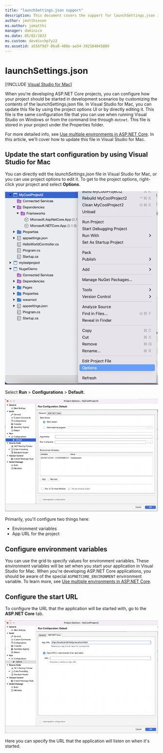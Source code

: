 ```yaml
---
title: "launchSettings.json support"
description: This document covers the support for launchSettings.json in Visual Studio for Mac
author: jmatthiesen
ms.author: jomatthi
manager: dominicn
ms.date: 05/02/2022
ms.custom: devdivchpfy22
ms.assetid: a556f9d7-86a8-408e-aa54-392584845889
---
```

# launchSettings.json

[!INCLUDE [Visual Studio for Mac](~/includes/applies-to-version/vs-mac-only.md)]

When you're developing ASP.NET Core projects, you can configure how your project should be started in development scenarios by customizing the contents of the launchSettings.json file. In Visual Studio for Mac, you can update this file by using the project options UI or by directly editing it. This file is the same configuration file that you can use when running Visual Studio on Windows or from the command line through `dotnet`. This file is stored in your project under the Properties folder.

For more detailed info, see [Use multiple environments in ASP.NET Core](/aspnet/core/fundamentals/environments). In this article, we'll cover how to update this file in Visual Studio for Mac.

## Update the start configuration by using Visual Studio for Mac

You can directly edit the _launchSettings.json_ file in Visual Studio for Mac, or you can use project options to edit it. To get to the project options, right-click your project and select **Options**.

![Project shortcut menu with "Options" selected to update the start configuration by using Visual Studio for Mac.](media/vsmac-ctx-proj-options.png)

Select **Run** > **Configurations** > **Default**.

!["Run," "Configurations," and "Default" in project options to update the start configuration by using Visual Studio for Mac.](media/vsmac-run-config-default.png)

Primarily, you'll configure two things here:

- Environment variables
- App URL for the project

## Configure environment variables

You can use the grid to specify values for environment variables. These environment variables will be set when you start your application in Visual Studio for Mac. When you're developing ASP.NET Core applications, you should be aware of the special `ASPNETCORE_ENVIRONMENT` environment variable. To learn more, see [Use multiple environments in ASP.NET Core](/aspnet/core/fundamentals/environments).

## Configure the start URL

To configure the URL that the application will be started with, go to the **ASP.NET Core** tab.

![Application URL in project options to configure the URL that the application will be started with.](media/vsmac-run-config-default-aspnetcore.png)

Here you can specify the URL that the application will listen on when it's started.
